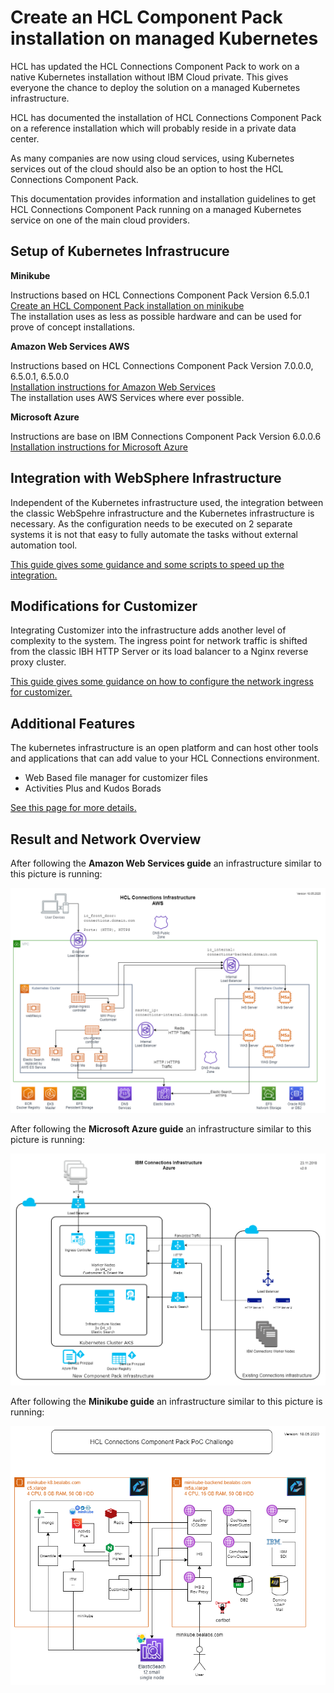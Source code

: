 Create an HCL Component Pack installation on managed Kubernetes
==============================================================

HCL has updated the HCL Connections Component Pack to work on a native Kubernetes installation without IBM Cloud private. This gives everyone the chance to deploy the solution on a managed Kubernetes infrastructure.

HCL has documented the installation of HCL Connections Component Pack on a reference installation which will probably reside in a private data center.

As many companies are now using cloud services, using Kubernetes services out of the cloud should also be an option to host the HCL Connections Component Pack.

This documentation provides information and installation guidelines to get HCL Connections Component Pack running on a managed Kubernetes service on one of the main cloud providers.

Setup of Kubernetes Infrastrucure
---------------------------------


__Minikube__

Instructions based on HCL Connections Component Pack Version 6.5.0.1  
[Create an HCL Component Pack installation on minikube](minikube/index.md)  
The installation uses as less as possible hardware and can be used for prove of concept installations.

__Amazon Web Services AWS__  

Instructions based on HCL Connections Component Pack Version 7.0.0.0, 6.5.0.1, 6.5.0.0  
[Installation instructions for Amazon Web Services](AWS/index.md)  
The installation uses AWS Services where ever possible.
  
__Microsoft Azure__

Instructions are base on IBM Connections Component Pack Version 6.0.0.6  
[Installation instructions for Microsoft Azure](Azure/index.md)


Integration with WebSphere Infrastructure
-----------------------------------------

Independent of the Kubernetes infrastructure used, the integration between the classic WebSpehre infrastructure and the Kubernetes infrastructure is necessary. As the configuration needs to be executed on 2 separate systems it is not that easy to fully automate the tasks without external automation tool.

[This guide gives some guidance and some scripts to speed up the integration.](integration/index.md) 



Modifications for Customizer
----------------------------

Integrating Customizer into the infrastructure adds another level of complexity to the system. The ingress point for network traffic is shifted from the classic IBH HTTP Server or its load balancer to a Nginx reverse proxy cluster. 

[This guide gives some guidance on how to configure the network ingress for customizer.](customizer/index.md)


Additional Features
-------------------

The kubernetes infrastructure is an open platform and can host other tools and applications that can add value to your HCL Connections environment.

* Web Based file manager for customizer files
* Activities Plus and Kudos Borads

[See this page for more details.](addons/index.md)


Result and Network Overview
---------------------------

After following the __Amazon Web Services guide__ an infrastructure similar to this picture is running:

![Connections Infrastructure AWS](images/HCL_Connections_Infratructure_AWS.png "Connections Infrastructure AWS")


After following the __Microsoft Azure guide__ an infrastructure similar to this picture is running:

![Connections Infrastructure Azure](images/ConnectionsInfrastructureAzure.png "Connections Infrastructure Azure")


After following the __Minikube guide__ an infrastructure similar to this picture is running:

![Connections Infrastructure minikube](images/CP_Challenge_Overview.png "Connections Infrastructure minikube")

